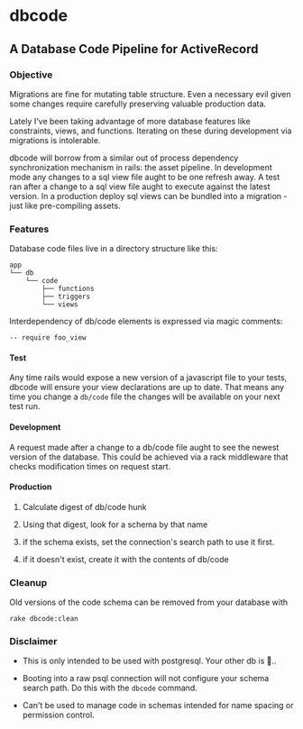 # dbcode

## A Database Code Pipeline for ActiveRecord

### Objective

Migrations are fine for mutating table structure. Even a necessary evil given some changes require carefully preserving valuable production data.

Lately I've been taking advantage of more database features like constraints, views, and functions. Iterating on these during development via migrations is intolerable.

dbcode will borrow from a similar out of process dependency synchronization mechanism in rails: the asset pipeline. In development mode any changes to a sql view file aught to be one refresh away. A test ran after a change to a sql view file aught to execute against the latest version. In a production deploy sql views can be bundled into a migration - just like pre-compiling assets.

### Features

Database code files live in a directory structure like this:

    app
    └── db
        └── code
            ├── functions
            ├── triggers
            └── views

Interdependency of db/code elements is expressed via magic comments:

    -- require foo_view


#### Test

Any time rails would expose a new version of a javascript file to your tests, dbcode will ensure your view declarations are up to date. That means any time you change a `db/code` file the changes will be available on your next test run.

#### Development

A request made after a change to a db/code file aught to see the newest version of the database. This could be achieved via a rack middleware that checks modification times on request start.

#### Production

1. Calculate digest of db/code hunk

2. Using that digest, look for a schema by that name

3. if the schema exists, set the connection's search path to use it first.

4. if it doesn't exist, create it with the contents of db/code

### Cleanup

Old versions of the code schema can be removed from your database with

    rake dbcode:clean

### Disclaimer

* This is only intended to be used with postgresql. Your other db is 💩..

* Booting into a raw psql connection will not configure your schema search path. Do this with the `dbcode` command.

* Can't be used to manage code in schemas intended for name spacing or permission control.

